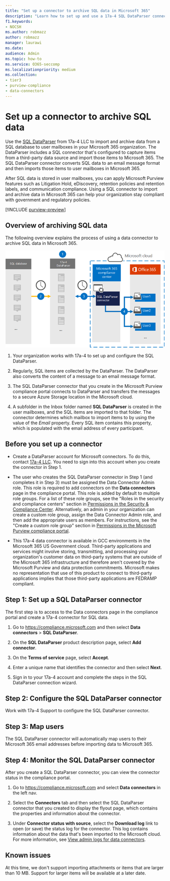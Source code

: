 ```yaml
---
title: "Set up a connector to archive SQL data in Microsoft 365"
description: "Learn how to set up and use a 17a-4 SQL DataParser connector to import and archive SQL data in Microsoft 365."
f1.keywords:
- NOCSH
ms.author: robmazz
author: robmazz
manager: laurawi
ms.date: 
audience: Admin
ms.topic: how-to
ms.service: O365-seccomp
ms.localizationpriority: medium
ms.collection:
- tier3
- purview-compliance
- data-connectors
---
```


# Set up a connector to archive SQL data

Use the [SQL DataParser](https://www.17a-4.com/sql-dataparser/) from 17a-4 LLC to import and archive data from a SQL database to user mailboxes in your Microsoft 365 organization. The DataParser includes a SQL connector that's configured to capture items from a third-party data source and import those items to Microsoft 365. The SQL DataParser connector converts SQL data to an email message format and then imports those items to user mailboxes in Microsoft 365.

After SQL data is stored in user mailboxes, you can apply Microsoft Purview features such as Litigation Hold, eDiscovery, retention policies and retention labels, and communication compliance. Using a SQL connector to import and archive data in Microsoft 365 can help your organization stay compliant with government and regulatory policies.

[!INCLUDE [purview-preview](../includes/purview-preview.md)]

## Overview of archiving SQL data

The following overview explains the process of using a data connector to archive SQL data in Microsoft 365.

![Archiving workflow for SQL data from 17a-4.](../media/SQLDatabaseDataParserConnectorWorkflow.png)

1. Your organization works with 17a-4 to set up and configure the SQL DataParser.

2. Regularly, SQL items are collected by the DataParser. The DataParser also converts the content of a message to an email message format.

3. The SQL DataParser connector that you create in the Microsoft Purview compliance portal connects to DataParser and transfers the messages to a secure Azure Storage location in the Microsoft cloud.

4. A subfolder in the Inbox folder named **SQL DataParser** is created in the user mailboxes, and the SQL items are imported to that folder. The connector determines which mailbox to import items to by using the value of the *Email* property. Every SQL item contains this property, which is populated with the email address of every participant.

## Before you set up a connector

- Create a DataParser account for Microsoft connectors. To do this, contact [17a-4 LLC](https://www.17a-4.com/contact/). You need to sign into this account when you create the connector in Step 1.

- The user who creates the SQL DataParser connector in Step 1 (and completes it in Step 3) must be assigned the Data Connector Admin role. This role is required to add connectors on the **Data connectors** page in the compliance portal. This role is added by default to multiple role groups. For a list of these role groups, see the "Roles in the security and compliance centers" section in [Permissions in the Security & Compliance Center](../security/office-365-security/permissions-in-the-security-and-compliance-center.md#roles-in-the-security--compliance-center). Alternatively, an admin in your organization can create a custom role group, assign the Data Connector Admin role, and then add the appropriate users as members. For instructions, see the "Create a custom role group" section in [Permissions in the Microsoft Purview compliance portal](microsoft-365-compliance-center-permissions.md#create-a-custom-role-group).

- This 17a-4 data connector is available in GCC environments in the Microsoft 365 US Government cloud. Third-party applications and services might involve storing, transmitting, and processing your organization's customer data on third-party systems that are outside of the Microsoft 365 infrastructure and therefore aren't covered by the Microsoft Purview and data protection commitments. Microsoft makes no representation that use of this product to connect to third-party applications implies that those third-party applications are FEDRAMP compliant.

## Step 1: Set up a SQL DataParser connector

The first step is to access to the Data connectors page in the compliance portal and create a 17a-4 connector for SQL data.

1. Go to <https://compliance.microsoft.com> and then select **Data connectors** > **SQL DataParser**.

2. On the **SQL DataParser** product description page, select **Add connector**.

3. On the **Terms of service** page, select **Accept**.

4. Enter a unique name that identifies the connector and then select **Next**.

5. Sign in to your 17a-4 account and complete the steps in the SQL DataParser connection wizard.

## Step 2: Configure the SQL DataParser connector

Work with 17a-4 Support to configure the SQL DataParser connector.

## Step 3: Map users

The SQL DataParser connector will automatically map users to their Microsoft 365 email addresses before importing data to Microsoft 365.

## Step 4: Monitor the SQL DataParser connector

After you create a SQL DataParser connector, you can view the connector status in the compliance portal.

1. Go to <https://compliance.microsoft.com> and select **Data connectors** in the left nav.

2. Select the **Connectors** tab and then select the SQL DataParser connector that you created to display the flyout page, which contains the properties and information about the connector.

3. Under **Connector status with source**, select the **Download log** link to open (or save) the status log for the connector. This log contains information about the data that's been imported to the Microsoft cloud. For more information, see [View admin logs for data connectors](data-connector-admin-logs.md).

## Known issues

At this time, we don't support importing attachments or items that are larger than 10 MB. Support for larger items will be available at a later date.
